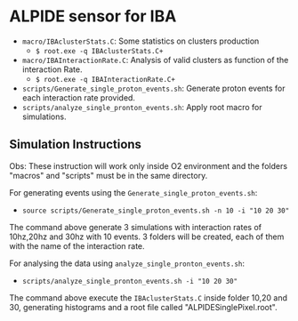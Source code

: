# ALPIDE sensor for IBA

* `macro/IBAclusterStats.C`: Some statistics on clusters production
  * `$ root.exe -q IBAclusterStats.C+`
* `macro/IBAInteractionRate.C`: Analysis of valid clusters as function of the interaction Rate.
  * `$ root.exe -q IBAInteractionRate.C+`
* `scripts/Generate_single_proton_events.sh`: Generate proton events for each interaction rate provided.
* `scripts/analyze_single_pronton_events.sh`: Apply root macro for simulations.

## Simulation Instructions

Obs: These instruction will work only inside O2 environment and the folders "macros" and "scripts" must be in the same directory.

For generating events using the `Generate_single_proton_events.sh`:
* `source scripts/Generate_single_proton_events.sh -n 10 -i "10 20 30"`

The command above generate 3 simulations with interaction rates of 10hz,20hz and 30hz with 10 events. 3 folders will be created, each of them with the name of the interaction rate.

For analysing the data using `analyze_single_pronton_events.sh`:
* `scripts/analyze_single_pronton_events.sh -i "10 20 30"`

The command above execute the `IBAclusterStats.C` inside folder 10,20 and 30, generating histograms and a root file called "ALPIDESinglePixel.root".
